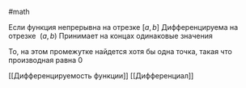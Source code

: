 #math 

Если функция непрерывна на отрезке $[a, b]$
Дифференцируема на отрезке  $(a, b)$
Принимает на концах одинаковые значения 

То, на этом промежутке найдется хотя бы одна точка, такая что производная равна 0

[[Дифференцируемость функции]]
[[Дифференциал]]